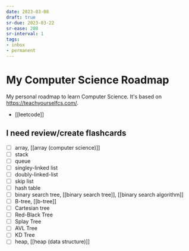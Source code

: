 ```yaml
---
date: 2023-03-08
draft: true
sr-due: 2023-03-22
sr-ease: 208
sr-interval: 1
tags:
- inbox
- permanent
---
```


# My Computer Science Roadmap

My personal roadmap to learn Computer Science. It's based on
https://teachyourselfcs.com/.

- [[leetcode]]

## I need review/create flashcards
- [ ] array, [[array (computer science)]]
- [ ] stack
- [ ] queue
- [ ] singley-linked list
- [ ] doubly-linked-list
- [ ] skip list
- [ ] hash table
- [ ] binary search tree, [[binary search tree]], [[binary search algorithm]]
- [ ] B-tree, [[b-tree]]
- [ ] Cartesian tree
- [ ] Red-Black Tree
- [ ] Splay Tree
- [ ] AVL Tree
- [ ] KD Tree
- [ ] heap, [[heap (data structure)]]